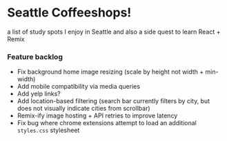 # Seattle Coffeeshops!

a list of study spots I enjoy in Seattle and also a side quest to learn React + Remix



### Feature backlog
* Fix background home image resizing (scale by height not width + min-width)
* Add mobile compatibility via media queries
* Add yelp links?
* Add location-based filtering (search bar currently filters by city, but does not visually indicate cities from scrollbar)
* Remix-ify image hosting + API retries to improve latency
* Fix bug where chrome extensions attempt to load an additional `styles.css` stylesheet

